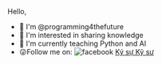 Hello,

- 👋 I'm @programming4thefuture 
- 👀 I'm interested in sharing knowledge 
- 🌱 I'm currently teaching Python and AI 
- :stuck_out_tongue_winking_eye:Follow me on: 
   ![facebook][1.1] 
   [Ký sự Kỹ sư](https://www.facebook.com/programming4thefuture)
  
[1.1]: http://i.imgur.com/fep1WsG.png

<!---
KysuKySu/KysuKySu is a ✨ special ✨ repository because its `README.md` (this file) appears on your GitHub profile.
You can click the Preview link to take a look at your changes.
--->
